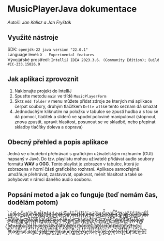 # MusicPlayerJava dokumentace

*Autoři: Jan Kalisz a Jan Fryšták*

## Využité nástroje

SDK: `openjdk-22 java version "22.0.1"` <br />
Language level: `X - Experimental features` <br />
Vývojářské prostředí: `IntelliJ IDEA 2023.3.6. (Community Edition); Build #IC-233.15026.9` <br />

## Jak aplikaci zprovoznit

1. Naklonujte projekt do IntelliJ
2. Spusťte metodu `main` ve třídě `MusicPlayerForm`
3. Skrz `Add folder` v menu můžete přidat zdroje ze kterých má aplikace čerpat soubory, druhým tlačítkem `Delte all`se tento seznam dá smazat
4. Jednoduchým kliknutím na položku v tabulce se zpustí hudba a s tou se dá pomocí, tlačítek a sliderů ve spodní polovině manipulovat (stopnout, znova zpustit, upravit hlasitost, posunout se ve skladbě, nebo přepínat skladby tlačítky doleva a doprava)

## Obecný přehled a popis aplikace

Jedná se o hudební přehrávač s grafickým uživatelským rozhraním (GUI) napsaný v Javě. Do tzv. playlistu mohou uživatelé přidávat audio soubory formátu **WAV** a **OGG**. Tento playlist je zobrazen v tabulce, která je zobrazena v horní části grafického rozhraní. Aplikace samozřejmě umožňuje přehrávat, zastavovat, opakovat, měnit hlasitost a také se pohybovat v rámci daného audio souboru.

## Popsání metod a jak co funguje (teď nemám čas, dodělám potom)

Ĺ̴͉̠̀ö̷̧̳́r̸̠͉̔ȩ̴̓̌m̸̜͛ ̷̑͜i̷̢̗͊̑ṗ̸͓͔s̸̟̓̚u̵͈̝̇͝m̸̖̋ ̴̩̬͌̆d̶̢̹͛o̸͎͆͂l̸͚̯̆̒o̸͇̽͊r̸͚̠̄͂ ̸̙̏s̵̼̓̉͜ī̸̜t̸͕̪̂ ̴͈̾ȃ̶̧̀m̸͍̎ẻ̴͍t̷̩̞̉,̶̭͎͂ ̷͖̒̿c̴̹̬̒̐o̶̳̽̕n̵̞̊̐ş̶̥̓̌ë̶̞́͠c̸͉͗t̷̩̽́e̴̞͐͊t̴̢̠͌ǔ̴̬͝ṛ̷̓ ̶͕̕ằ̵̗ͅd̸̡̗̔ï̴̹͠p̷̀ͅi̶̹̕s̷͖͌c̵͚͊i̵͎͋̿n̵̢͝g̴̛̥̈ ̸̬̮̄̉é̴͇̍l̴̙͇͛͌i̶̜͘t̸͈̿͂.̷̥̅̚ ̷̢̓͝D̸̯̪͛ù̶̦̺ī̸̢͗͜s̴̺̒ ̴̭́͋q̷͍̎̅u̵͉̜͋́i̶̮̺͑s̸̲̺̋͝ ̸̳͊n̴̡̉u̶̘͆l̵̤̽l̶̦̈̍ạ̷̿́ ̵̩̏p̶̞̿͗ǔ̸̠̔l̷͍͈͑v̷͍̹̔͐i̸͇̯̋n̴̯̓ą̴̯͐̏ṙ̴͎͎,̶̢̼̌̕ ̵̧̧͆͘ǵ̸̲r̴͉̀̊à̵̱͠v̵͇͙͋i̸̞̦̓d̵͓̣̅à̶̲͑ͅ ̴̮̯̄̈j̶̪̕ú̶̯͒s̶͉͝t̴̰͘ò̶͖̚ ̵̤͛͝ḛ̴̿ļ̷̈́ë̷͉̼́m̴͈̌e̸̖̠̊n̷͓̉ṭ̴͍̈u̶̫͗͛m̴̨̺͘͝,̴̡͍͂ ̸̮͉̎d̷̗͎͐ḁ̵̍͗p̶̘̠̔ì̶̹͛b̵̭̺͑̇u̸͇͐͌s̵͉̄̑ ̸͍̓͂n̷̡͌i̵̧̋s̷̮̙̿î̶̖͓.̶̭͐ ̸̗̂O̷̡̗̎r̵̦͖̀̑ĉ̷͍͗ȋ̵̮̗ ̵̭̤̇͊v̸̩́ả̷̤r̶͈̞̾i̸̪͌̎u̸̺͝s̶̤̪͊͝ ̷̧̛̪̓ņ̸͠å̷̺̜̍t̶͈͗o̶̥̓͐q̶̘̂̂u̷͎͓̾e̸̺͐̈ ̸͉͑̌p̶̺̬̍̃e̸͉͎͊n̷̦̓a̷̢̓t̶̤̯̏i̶̡̼̊͝b̸̼̱͛͗u̴̯̇ṡ̷̢̃ ̸̮͎̃e̷͍͓̔̕t̷̢͉̾ ̸͉̟̍m̷̗͓̔̎a̵̹̮͘g̶̱̊̈́n̷̙̎i̵̥̫̇͌s̵̹̩̓̔ ̶̤̎͐ḍ̴̜̚î̷͙s̷͎̬̾͝ ̵͈̿p̵̠͕͊a̴̰͓͌r̸̨͊̈ẗ̶͔̱u̸̗͋r̸͉̍̊i̸̼̙͆̈́e̵͍͆͜n̵͚̑t̷̗͒̊ ̷̮͒m̶̲̹̃o̴̱͙̐n̴̬̈́̎t̷̤̱̅ē̴̙̬s̷̙̥̐͌,̶̬̏ ̶̼̂̀n̸̻̏́͜ǎ̸̡͎ş̶̳̒̋c̴̺͒ẻ̴͙͌t̶̤͝u̷̖͈͂ṟ̴̉̓ ̵͎̣̒̇r̴̪̎i̵͖̙̓̈́d̶͙͌í̴͚̓c̵̼͍̊͘ư̸̝͓̽l̸̗̻̐̐u̷͕͈̒s̸̭̜̎ ̸̯̓̕m̵̼͎͑u̸͔͚͛s̶͉̕.̵̛͖̗̿ Ṕ̸̧̨̅h̴͙͂̚ặ̶s̸͓̣̉̋e̴̪̻͛̐l̴͎̄l̵̦̍u̴̢̕ş̸̀ ̷̏̐ͅd̴̰̚ő̴̼ḽ̶͇͐ô̸͚r̴̺̉́ ̵͔͓̀v̷͙̦͛̏e̸͇̝͋́l̸̦̬̉i̴̥͒̀t̵̬͚̓,̶̼̾͠ͅ ̶̜̙̑͠v̶̛͓ė̷̬̻̀s̵͓̺͐̋ţ̵̟͌í̷̩̼b̵̰̗͛u̷̳̍̓ļ̵̈́u̵͍͇̿͊m̸͓͎̔ ̶͍̺̅̏n̵̪͈͘͠e̷̥̚͜c̵̟̝̆̀ ̵͈̦̃̉ẻ̸̖̒g̴͙̓͌è̴̳͘ͅs̷̗̎͋t̵͉͛a̴͔͒̿s̶͕̀ ̸͕̃̀q̴͈͈̈̐u̴͙̐͘ì̶̢̭̆s̵͍͔͂,̵̥̉̔ ̴̗͎́c̶̟̳̄o̶̤̜̚̚ñ̶̮̠s̵͓̽́ĕ̵̺͝ć̴̮t̷̢̟̾̐ẹ̴͓͐͂t̸̻͋u̸̯̒̇ř̵̡͕ ̵̛̩a̵̙̐t̵̬̿ ̴̽̚͜n̶̹̘͛i̶͙̝͂s̶̝̔i̸̊͜.̴̤̄̃
